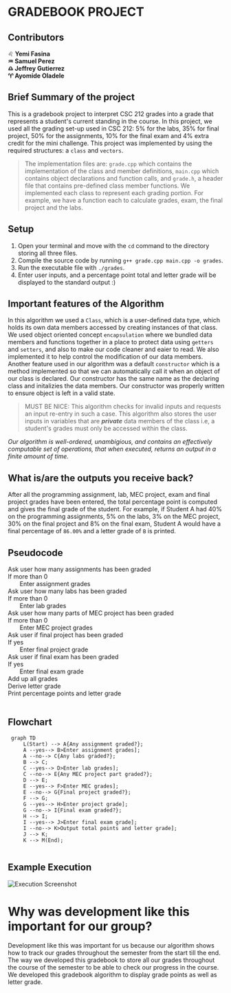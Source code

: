 # GRADEBOOK PROJECT

## Contributors
:leo: **Yemi Fasina <br/>
:aquarius: Samuel Perez <br/>
:libra: Jeffrey Gutierrez <br/>
:aries: Ayomide Oladele** <br/>

## Brief Summary of the project

This is a gradebook project to interpret CSC 212 grades into a grade that represents a student's current standing in the course. In this project, we used all the grading set-up used in CSC 212: 5% for the labs, 35% for final project, 50% for the assignments, 10% for the final exam and 4% extra credit for the mini challenge. This project was implemented by using the required structures: a `class` and `vectors`. 
> The implementation files are: `grade.cpp` which contains the implementation of the class and member definitions, `main.cpp` which contains object declarations and function calls, and `grade.h`, a header file that contains pre-defined class member functions.
We implemented each class to represent each grading portion. For example, we have a function each to calculate grades, exam, the final project and the labs.

## Setup
1. Open your terminal and move with the `cd` command to the directory storing all three files.
2. Compile the source code by running `g++ grade.cpp main.cpp -o grades`.
3. Run the executable file with `./grades`.
4. Enter user inputs, and a percentage point total and letter grade will be displayed to the standard output :)


## Important features of the Algorithm

In this algorithm we used a `Class`, which is a user-defined data type, which holds its own data members accessed by creating instances of that class. We used object oriented concept `encapsulation` where we bundled data members and functions together in a place to protect data using `getters` and `setters`, and also to make our code cleaner and eaier to read. We also implemented it to help control the modification of our data members. Another feature used in our algorithm was a default `constructor` which is a method implemented so that we can automatically call it when an object of our class is declared. Our constructor has the same name as the declaring class and initalizies the data members. Our constructor was properly written to ensure object is left in a valid state. 

> MUST BE NICE: This algorithm checks for invalid inputs and requests an input re-entry in such a case. This algorithm also stores the user inputs in variables that are ***private*** data members of the class i.e, a student's grades must only be accessed within the class.

*Our algorithm is well-ordered, unambigious, and contains an effectively computable set of operations, that when executed, returns an output in a finite amount of time.*

## What is/are the outputs you receive back?

After all the programming assignment, lab, MEC project, exam and final project grades have been entered, the total percentage point is computed and gives the final grade of the student. For example, if Student A had 40% on the programming assignments, 5% on the labs, 3% on the MEC project, 30% on the final project and 8% on the final exam, Student A would have a final percentage of `86.00%` and a letter grade of `B` is printed. 

## Pseudocode

Ask user how many assignments has been graded </br>
If more than 0 </br>
&nbsp;&nbsp;&nbsp;&nbsp;&nbsp;&nbsp; Enter assignment grades </br>
Ask user how many labs has been graded </br>
If more than 0 </br>
&nbsp;&nbsp;&nbsp;&nbsp;&nbsp;&nbsp; Enter lab grades </br>
Ask user how many parts of MEC project has been graded </br>
If more than 0 </br>
&nbsp;&nbsp;&nbsp;&nbsp;&nbsp;&nbsp; Enter MEC project grades </br>
Ask user if final project has been graded </br>
If yes </br>
&nbsp;&nbsp;&nbsp;&nbsp;&nbsp;&nbsp; Enter final project grade </br>
Ask user if final exam has been graded </br>
If yes </br>
&nbsp;&nbsp;&nbsp;&nbsp;&nbsp;&nbsp; Enter final exam grade </br>
Add up all grades </br>
Derive letter grade </br>
Print percentage points and letter grade </br>
</br>

<!--This algorithm takes in various inputs for the various grading portions of the course. For the assignments, it takes in the input of how many assignments has been graded, and a grade for each assignment graded. For the labs, it takes in the input of how many labs has been graded; and a grade for each lab graded. For the MEC project, it asks how many parts of the project has been graded, then asks for the grades of each part of the project graded. For the final project, it asks if the final project has been graded, if th input is yes, then it asks for the grade of the project. Finally, similar to the final project, it asks if the final exam, it asks if that has been graded, if yes, it then asks for the received grade. The output of the algorithm prints out the total percentage points of the user and a letter grade. -->

## Flowchart
```mermaid
 graph TD
     L(Start) --> A{Any assignment graded?};
     A --yes--> B>Enter assignment grades];
     A --no--> C{Any labs graded?};
     B --> C;
     C --yes--> D>Enter lab grades];
     C --no--> E{Any MEC project part graded?};
     D --> E;
     E --yes--> F>Enter MEC grades];
     E --no--> G{Final project graded?};
     F --> G;
     G --yes--> H>Enter project grade];
     G --no--> I{Final exam graded?};
     H --> I;
     I --yes--> J>Enter final exam grade];
     I --no--> K>Output total points and letter grade];
     J --> K;
     K --> M(End);
     
 ```

## Example Execution
![Execution Screenshot](https://github.com/xyemi/CSC-212/blob/main/mec_project/exampleexec.png)

# Why was development like this important for our group?

Development like this was important for us because our algorithm shows how to track our grades throughout the semester from the start till the end. The way we developed this gradebook to store all our grades throughout the course of the semester to be able to check our progress in the course. We developed this gradebook algorithm to display grade points as well as letter grade. 
  

<!-- ## Detailed Instruction on how to compile the algorithm 
- How to input data
  When this program is run, it asks for how many programming assignments have been graded, then based off the number inputted by the user, it asks for the grades of each of the homework assignments, after the number of homework grades have been inputted the next thing asked is the number of labs that have been graded, based off the number of labs that have been inputted it asks the user for each of the lab grades. Afterwards, the program asks for how many parts of the MEC project that has been graded, based on hoe many have been graded it asks for the score of the parts graded, so if one has been graded it only asks for the score of the first part, and if both have been graded it asks for the grade of both of the MEC project. After is the final project, the program asks the user if the final project has been graded, if the input is N, it moves to the next part which is the final exam , but if the final project has been graded then it asks the user for the score of the final project. Then the last input would be the final exam. The program asks the user if the final exam has been graded, and then asks for the grade received for the final project.
   After all the input have been received, it outputs the total grade of the user and prints out the letter grade as well. For example: if the calculated final grade is 94 it prints out 94 and also prints out the letter grade A. -->



